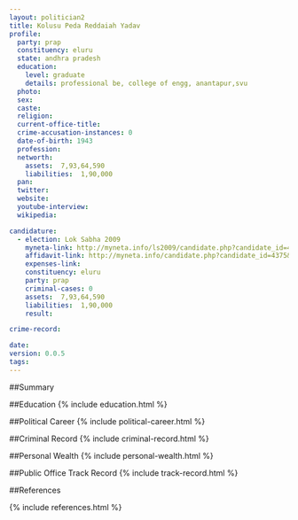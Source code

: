 ```yaml
---
layout: politician2
title: Kolusu Peda Reddaiah Yadav
profile: 
  party: prap
  constituency: eluru
  state: andhra pradesh
  education: 
    level: graduate
    details: professional be, college of engg, anantapur,svu
  photo: 
  sex: 
  caste: 
  religion: 
  current-office-title: 
  crime-accusation-instances: 0
  date-of-birth: 1943
  profession: 
  networth: 
    assets:  7,93,64,590
    liabilities:  1,90,000
  pan: 
  twitter: 
  website: 
  youtube-interview: 
  wikipedia: 

candidature: 
  - election: Lok Sabha 2009
    myneta-link: http://myneta.info/ls2009/candidate.php?candidate_id=4375
    affidavit-link: http://myneta.info/candidate.php?candidate_id=4375&scan=original
    expenses-link: 
    constituency: eluru 
    party: prap
    criminal-cases: 0
    assets:  7,93,64,590
    liabilities:  1,90,000
    result:  

crime-record: 

date: 
version: 0.0.5
tags: 
---
```

##Summary


##Education
{% include education.html %}


##Political Career
{% include political-career.html %}


##Criminal Record
{% include criminal-record.html %}


##Personal Wealth
{% include personal-wealth.html %}


##Public Office Track Record
{% include track-record.html %}


##References


{% include references.html %}